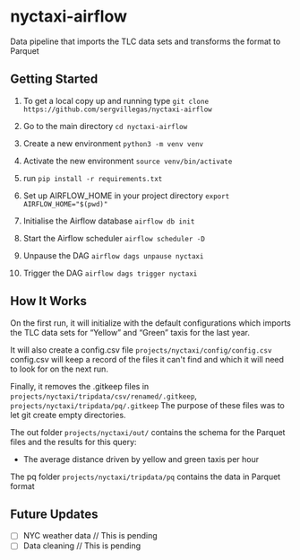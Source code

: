 # nyctaxi-airflow

Data pipeline that imports the TLC data sets and transforms the format to Parquet

## Getting Started

1. To get a local copy up and running type `git clone https://github.com/sergvillegas/nyctaxi-airflow`

2. Go to the main directory `cd nyctaxi-airflow`

3. Create a new environment `python3 -m venv venv`

4. Activate the new environment `source venv/bin/activate`

5. run `pip install -r requirements.txt`

6. Set up AIRFLOW_HOME in your project directory `export AIRFLOW_HOME="$(pwd)"`

7. Initialise the Airflow database `airflow db init`

8. Start the Airflow scheduler `airflow scheduler -D`

9. Unpause the DAG `airflow dags unpause nyctaxi`

10. Trigger the DAG `airflow dags trigger nyctaxi`

## How It Works

On the first run, it will initialize with the default configurations which imports the TLC data sets 
for “Yellow” and “Green” taxis for the last year.

It will also create a config.csv file `projects/nyctaxi/config/config.csv` 
config.csv will keep a record of the files it can't find and which it will need to look for on the next run.

Finally, it removes the .gitkeep files 
in `projects/nyctaxi/tripdata/csv/renamed/.gitkeep`, `projects/nyctaxi/tripdata/pq/.gitkeep`
The purpose of these files was to let git create empty directories.

The out folder `projects/nyctaxi/out/` contains the schema for the Parquet files and the results for this query:
- The average distance driven by yellow and green taxis per hour

The pq folder `projects/nyctaxi/tripdata/pq` contains the data in Parquet format

## Future Updates

- [ ] NYC weather data // This is pending
- [ ] Data cleaning // This is pending
